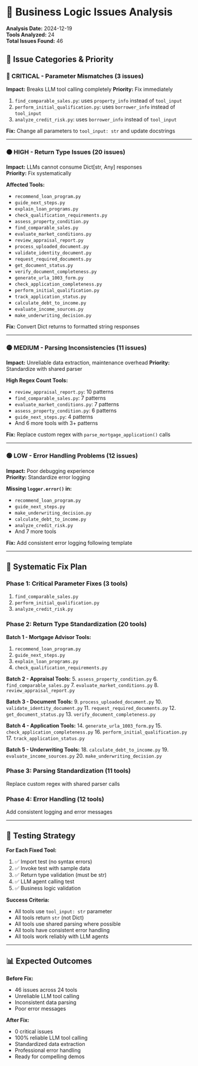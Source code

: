 # 🚨 Business Logic Issues Analysis

**Analysis Date:** 2024-12-19  
**Tools Analyzed:** 24  
**Total Issues Found:** 46  

## 🎯 Issue Categories & Priority

### 🔴 CRITICAL - Parameter Mismatches (3 issues)
**Impact:** Breaks LLM tool calling completely
**Priority:** Fix immediately

1. `find_comparable_sales.py`: uses `property_info` instead of `tool_input`
2. `perform_initial_qualification.py`: uses `borrower_info` instead of `tool_input`  
3. `analyze_credit_risk.py`: uses `borrower_info` instead of `tool_input`

**Fix:** Change all parameters to `tool_input: str` and update docstrings

---

### 🟠 HIGH - Return Type Issues (20 issues)
**Impact:** LLMs cannot consume Dict[str, Any] responses  
**Priority:** Fix systematically

**Affected Tools:**
- `recommend_loan_program.py`
- `guide_next_steps.py`
- `explain_loan_programs.py`
- `check_qualification_requirements.py`
- `assess_property_condition.py`
- `find_comparable_sales.py`
- `evaluate_market_conditions.py`
- `review_appraisal_report.py`
- `process_uploaded_document.py`
- `validate_identity_document.py`
- `request_required_documents.py`
- `get_document_status.py`
- `verify_document_completeness.py`
- `generate_urla_1003_form.py`
- `check_application_completeness.py`
- `perform_initial_qualification.py`
- `track_application_status.py`
- `calculate_debt_to_income.py`
- `evaluate_income_sources.py`
- `make_underwriting_decision.py`

**Fix:** Convert Dict returns to formatted string responses

---

### 🟡 MEDIUM - Parsing Inconsistencies (11 issues) 
**Impact:** Unreliable data extraction, maintenance overhead
**Priority:** Standardize with shared parser

**High Regex Count Tools:**
- `review_appraisal_report.py`: 10 patterns
- `find_comparable_sales.py`: 7 patterns  
- `evaluate_market_conditions.py`: 7 patterns
- `assess_property_condition.py`: 6 patterns
- `guide_next_steps.py`: 4 patterns
- And 6 more tools with 3+ patterns

**Fix:** Replace custom regex with `parse_mortgage_application()` calls

---

### 🟢 LOW - Error Handling Problems (12 issues)
**Impact:** Poor debugging experience  
**Priority:** Standardize error logging

**Missing `logger.error()` in:**
- `recommend_loan_program.py`
- `guide_next_steps.py` 
- `make_underwriting_decision.py`
- `calculate_debt_to_income.py`
- `analyze_credit_risk.py`
- And 7 more tools

**Fix:** Add consistent error logging following template

---

## 🎯 Systematic Fix Plan

### Phase 1: Critical Parameter Fixes (3 tools)
1. `find_comparable_sales.py` 
2. `perform_initial_qualification.py`
3. `analyze_credit_risk.py`

### Phase 2: Return Type Standardization (20 tools)
**Batch 1 - Mortgage Advisor Tools:**
1. `recommend_loan_program.py`
2. `guide_next_steps.py` 
3. `explain_loan_programs.py`
4. `check_qualification_requirements.py`

**Batch 2 - Appraisal Tools:**
5. `assess_property_condition.py`
6. `find_comparable_sales.py`
7. `evaluate_market_conditions.py` 
8. `review_appraisal_report.py`

**Batch 3 - Document Tools:**
9. `process_uploaded_document.py`
10. `validate_identity_document.py`
11. `request_required_documents.py`
12. `get_document_status.py`
13. `verify_document_completeness.py`

**Batch 4 - Application Tools:**
14. `generate_urla_1003_form.py`
15. `check_application_completeness.py`
16. `perform_initial_qualification.py`
17. `track_application_status.py`

**Batch 5 - Underwriting Tools:**
18. `calculate_debt_to_income.py`
19. `evaluate_income_sources.py`
20. `make_underwriting_decision.py`

### Phase 3: Parsing Standardization (11 tools)
Replace custom regex with shared parser calls

### Phase 4: Error Handling (12 tools)  
Add consistent logging and error messages

---

## 🧪 Testing Strategy

**For Each Fixed Tool:**
1. ✅ Import test (no syntax errors)
2. ✅ Invoke test with sample data  
3. ✅ Return type validation (must be str)
4. ✅ LLM agent calling test
5. ✅ Business logic validation

**Success Criteria:**
- All tools use `tool_input: str` parameter
- All tools return `str` (not Dict)
- All tools use shared parsing where possible
- All tools have consistent error handling
- All tools work reliably with LLM agents

---

## 📊 Expected Outcomes

**Before Fix:**
- 46 issues across 24 tools
- Unreliable LLM tool calling
- Inconsistent data parsing
- Poor error messages

**After Fix:**
- 0 critical issues
- 100% reliable LLM tool calling  
- Standardized data extraction
- Professional error handling
- Ready for compelling demos

